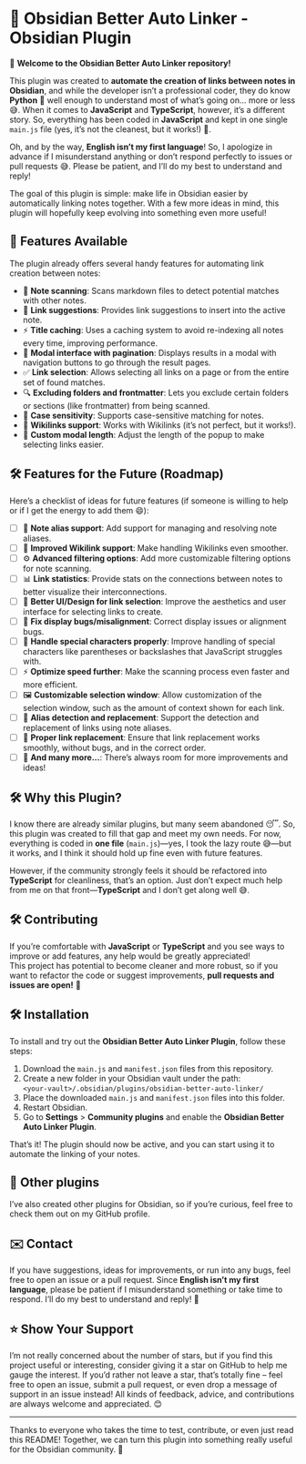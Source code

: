 
# 📄 Obsidian Better Auto Linker - Obsidian Plugin

👋 **Welcome to the Obsidian Better Auto Linker repository!**

This plugin was created to **automate the creation of links between notes in Obsidian**, and while the developer isn’t a professional coder, they do know **Python** 🐍 well enough to understand most of what’s going on... more or less 😅. When it comes to **JavaScript** and **TypeScript**, however, it’s a different story. So, everything has been coded in **JavaScript** and kept in one single `main.js` file (yes, it’s not the cleanest, but it works!) 🥲.

Oh, and by the way, **English isn’t my first language**! So, I apologize in advance if I misunderstand anything or don’t respond perfectly to issues or pull requests 😅. Please be patient, and I’ll do my best to understand and reply!

The goal of this plugin is simple: make life in Obsidian easier by automatically linking notes together. With a few more ideas in mind, this plugin will hopefully keep evolving into something even more useful!

## 🚀 Features Available

The plugin already offers several handy features for automating link creation between notes:

- 📝 **Note scanning**: Scans markdown files to detect potential matches with other notes.
- 🔗 **Link suggestions**: Provides link suggestions to insert into the active note.
- ⚡ **Title caching**: Uses a caching system to avoid re-indexing all notes every time, improving performance.
- 📄 **Modal interface with pagination**: Displays results in a modal with navigation buttons to go through the result pages.
- ✅ **Link selection**: Allows selecting all links on a page or from the entire set of found matches.
- 🔍 **Excluding folders and frontmatter**: Lets you exclude certain folders or sections (like frontmatter) from being scanned.
- 🔡 **Case sensitivity**: Supports case-sensitive matching for notes.
- 🔗 **Wikilinks support**: Works with Wikilinks (it’s not perfect, but it works!).
- 📏 **Custom modal length**: Adjust the length of the popup to make selecting links easier.

## 🛠️ Features for the Future (Roadmap)

Here’s a checklist of ideas for future features (if someone is willing to help or if I get the energy to add them 😄):

- [ ] 📝 **Note alias support**: Add support for managing and resolving note aliases.
- [ ] 🔗 **Improved Wikilink support**: Make handling Wikilinks even smoother.
- [ ] ⚙️ **Advanced filtering options**: Add more customizable filtering options for note scanning.
- [ ] 📊 **Link statistics**: Provide stats on the connections between notes to better visualize their interconnections.
- [ ] 🎨 **Better UI/Design for link selection**: Improve the aesthetics and user interface for selecting links to create.
- [ ] 🐛 **Fix display bugs/misalignment**: Correct display issues or alignment bugs.
- [ ] 📝 **Handle special characters properly**: Improve handling of special characters like parentheses or backslashes that JavaScript struggles with.
- [ ] ⚡ **Optimize speed further**: Make the scanning process even faster and more efficient.
- [ ] 🖼️ **Customizable selection window**: Allow customization of the selection window, such as the amount of context shown for each link.
- [ ] 📝 **Alias detection and replacement**: Support the detection and replacement of links using note aliases.
- [ ] 🔄 **Proper link replacement**: Ensure that link replacement works smoothly, without bugs, and in the correct order.
- [ ] 🌟 **And many more...**: There’s always room for more improvements and ideas!

## 🛠️ Why this Plugin?

I know there are already similar plugins, but many seem abandoned 😴. So, this plugin was created to fill that gap and meet my own needs. For now, everything is coded in **one file** (`main.js`)—yes, I took the lazy route 😅—but it works, and I think it should hold up fine even with future features.

However, if the community strongly feels it should be refactored into **TypeScript** for cleanliness, that’s an option. Just don’t expect much help from me on that front—**TypeScript** and I don’t get along well 😅.

## 🛠️ Contributing

If you’re comfortable with **JavaScript** or **TypeScript** and you see ways to improve or add features, any help would be greatly appreciated!  
This project has potential to become cleaner and more robust, so if you want to refactor the code or suggest improvements, **pull requests and issues are open!** 🎉

## 🛠️ Installation

To install and try out the **Obsidian Better Auto Linker Plugin**, follow these steps:

1. Download the `main.js` and `manifest.json` files from this repository.
2. Create a new folder in your Obsidian vault under the path:  
   `<your-vault>/.obsidian/plugins/obsidian-better-auto-linker/`
3. Place the downloaded `main.js` and `manifest.json` files into this folder.
4. Restart Obsidian.
5. Go to **Settings** > **Community plugins** and enable the **Obsidian Better Auto Linker Plugin**.

That’s it! The plugin should now be active, and you can start using it to automate the linking of your notes.

## 🔗 Other plugins

I’ve also created other plugins for Obsidian, so if you’re curious, feel free to check them out on my GitHub profile.

## ✉️ Contact

If you have suggestions, ideas for improvements, or run into any bugs, feel free to open an issue or a pull request. Since **English isn’t my first language**, please be patient if I misunderstand something or take time to respond. I’ll do my best to understand and reply! 🤞

## ⭐ Show Your Support

I’m not really concerned about the number of stars, but if you find this project useful or interesting, consider giving it a star on GitHub to help me gauge the interest. If you’d rather not leave a star, that’s totally fine – feel free to open an issue, submit a pull request, or even drop a message of support in an issue instead! All kinds of feedback, advice, and contributions are always welcome and appreciated. 😊

---

Thanks to everyone who takes the time to test, contribute, or even just read this README! Together, we can turn this plugin into something really useful for the Obsidian community. 💪


